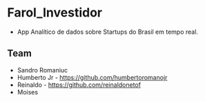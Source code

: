 # Farol_Investidor

- App Analítico de dados sobre Startups do Brasil em tempo real.


## Team

- Sandro Romaniuc
- Humberto Jr - https://github.com/humbertoromanojr
- Reinaldo - https://github.com/reinaldonetof
- Moises 

